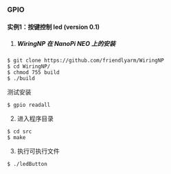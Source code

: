 ### GPIO

#### 实例1：按键控制 led  (version 0.1)

1. ##### WiringNP 在 NanoPi NEO 上的安装

```shell
$ git clone https://github.com/friendlyarm/WiringNP
$ cd WiringNP/
$ chmod 755 build
$ ./build
```

测试安装

```shell
$ gpio readall
```

2. 进入程序目录

```shell
$ cd src
$ make 
```

3. 执行可执行文件

```shell
$ ./ledButton
```
